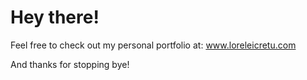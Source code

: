 <h1>Hey there!</h1>

<p>Feel free to check out my personal portfolio at: <a href="http://www.loreleicretu.com">www.loreleicretu.com</a></p>

<p>And thanks for stopping bye!</p>

